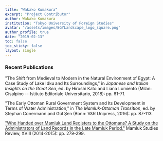 ```yaml
---
title: "Wakako Kumakura"
excerpt: "Project Contributor"
author: Wakako Kumakura
institution: "Tokyo University of Foreign Studies"
avatar: "/assets/images/EGYLandscape_logo_square.png"
author_profile: true
date: "2019-02-13"
toc: false
toc_sticky: false
layout: single
---
```


### Recent Publications

"The Shift from Medieval to Modern in the Natural Environment of Egypt: A Case Study of Lake Idku and Its Surroundings," in *Japanese and Italian Insights on the Great Sea*, ed. by Hiroshi Kato and Liana Lomiento (Milan: Cisalpino -- Istituto Editoriale Universitario, 2018): pp. 61-71.

"The Early Ottoman Rural Government System and Its Development in Terms of Water Administration," in *The Mamluk-Ottoman Transition*, ed. by Stephan Conermann and Gül Şen (Bonn: V&R Unipress, 2016): pp. 87-113.

["Who Handed over Mamluk Land Registers to the Ottomans? A Study on the Administrators of Land Records in the Late Mamluk Period,"](https://mamluk.uchicago.edu/MSR_XVIII_2014-15_KumakuraWakako.pdf) Mamluk Studies Review, XVIII (2014-2015): pp. 279-299.
